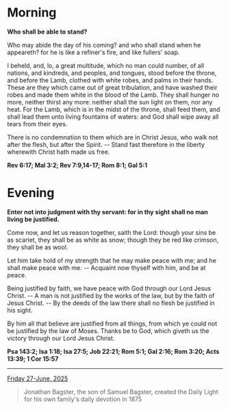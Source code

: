 # Morning

**Who shall be able to stand?**
 
Who may abide the day of his coming? and who shall stand when he appeareth? for he is like a refiner's fire, and like fullers' soap.
 
I beheld, and, lo, a great multitude, which no man could number, of all nations, and kindreds, and peoples, and tongues, stood before the throne, and before the Lamb, clothed with white robes, and palms in their hands. These are they which came out of great tribulation, and have washed their robes and made them white in the blood of the Lamb. They shall hunger no more, neither thirst any more: neither shall the sun light on them, nor any heat. For the Lamb, which is in the midst of the throne, shall feed them, and shall lead them unto living fountains of waters: and God shall wipe away all tears from their eyes.
 
There is no condemnation to them which are in Christ Jesus, who walk not after the flesh, but after the Spirit. -- Stand fast therefore in the liberty wherewith Christ hath made us free.  

**Rev 6:17; Mal 3:2; Rev 7:9,14-17; Rom 8:1; Gal 5:1**

# Evening

**Enter not into judgment with thy servant: for in thy sight shall no man living be justified.**
 
Come now, and let us reason together, saith the Lord: though your sins be as scarlet, they shall be as white as snow; though they be red like crimson, they shall be as wool.
 
Let him take hold of my strength that he may make peace with me; and he shall make peace with me. -- Acquaint now thyself with him, and be at peace.
 
Being justified by faith, we have peace with God through our Lord Jesus Christ. -- A man is not justified by the works of the law, but by the faith of Jesus Christ. -- By the deeds of the law there shall no flesh be justified in his sight.
 
By him all that believe are justified from all things, from which ye could not be justified by the law of Moses. Thanks be to God, which giveth us the victory through our Lord Jesus Christ.  

**Psa 143:2; Isa 1:18; Isa 27:5; Job 22:21; Rom 5:1; Gal 2:16; Rom 3:20; Acts 13:39; 1 Cor 15:57**

---

[Friday 27-June, 2025](https://t.me/s/daily_light)

> Jonathan Bagster, the son of Samuel Bagster, created the Daily Light for his own family's daily devotion in 1875

